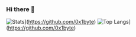 ### Hi there 👋

<!--
**0x1byte/0x1byte** is a ✨ _special_ ✨ repository because its `README.md` (this file) appears on your GitHub profile.

Here are some ideas to get you started:

- 🔭 I’m currently working on ...
- 🌱 I’m currently learning ...
- 👯 I’m looking to collaborate on ...
- 🤔 I’m looking for help with ...
- 💬 Ask me about ...
- 📫 How to reach me: ...
- 😄 Pronouns: ...
- ⚡ Fun fact: ...
-->

![Stats](https://github-readme-stats.vercel.app/api?username=0x1byte&show_icons=true&count_private=true)](https://github.com/0x1byte)
![Top Langs](https://github-readme-stats.vercel.app/api/top-langs/?username=0x1byte&layout=compact)](https://github.com/0x1byte)
